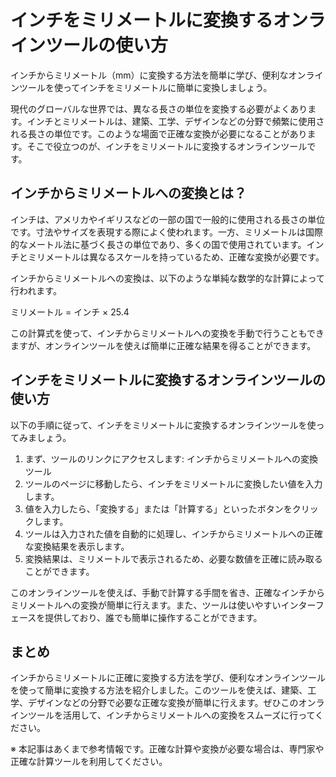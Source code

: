 インチをミリメートルに変換するオンラインツールの使い方
===========================

インチからミリメートル（mm）に変換する方法を簡単に学び、便利なオンラインツールを使ってインチをミリメートルに簡単に変換しましょう。

現代のグローバルな世界では、異なる長さの単位を変換する必要がよくあります。インチとミリメートルは、建築、工学、デザインなどの分野で頻繁に使用される長さの単位です。このような場面で正確な変換が必要になることがあります。そこで役立つのが、インチをミリメートルに変換するオンラインツールです。

インチからミリメートルへの変換とは？
------------------

インチは、アメリカやイギリスなどの一部の国で一般的に使用される長さの単位です。寸法やサイズを表現する際によく使われます。一方、ミリメートルは国際的なメートル法に基づく長さの単位であり、多くの国で使用されています。インチとミリメートルは異なるスケールを持っているため、正確な変換が必要です。

インチからミリメートルへの変換は、以下のような単純な数学的な計算によって行われます。

ミリメートル = インチ × 25.4

この計算式を使って、インチからミリメートルへの変換を手動で行うこともできますが、オンラインツールを使えば簡単に正確な結果を得ることができます。

インチをミリメートルに変換するオンラインツールの使い方
---------------------------

以下の手順に従って、インチをミリメートルに変換するオンラインツールを使ってみましょう。

1. まず、ツールのリンクにアクセスします: インチからミリメートルへの変換ツール
2. ツールのページに移動したら、インチをミリメートルに変換したい値を入力します。
3. 値を入力したら、「変換する」または「計算する」といったボタンをクリックします。
4. ツールは入力された値を自動的に処理し、インチからミリメートルへの正確な変換結果を表示します。
5. 変換結果は、ミリメートルで表示されるため、必要な数値を正確に読み取ることができます。

このオンラインツールを使えば、手動で計算する手間を省き、正確なインチからミリメートルへの変換が簡単に行えます。また、ツールは使いやすいインターフェースを提供しており、誰でも簡単に操作することができます。

まとめ
---

インチからミリメートルに正確に変換する方法を学び、便利なオンラインツールを使って簡単に変換する方法を紹介しました。このツールを使えば、建築、工学、デザインなどの分野で必要な正確な変換が簡単に行えます。ぜひこのオンラインツールを活用して、インチからミリメートルへの変換をスムーズに行ってください。

※ 本記事はあくまで参考情報です。正確な計算や変換が必要な場合は、専門家や正確な計算ツールを利用してください。